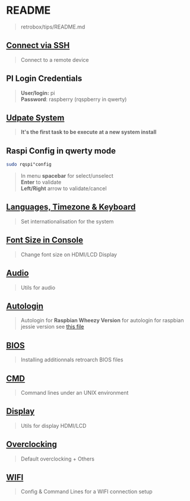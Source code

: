 # README

> retrobox/tips/README.md<br>

## [Connect via SSH](./ssh.md)

> Connect to a remote device

## PI Login Credentials

> **User/login:** pi<br>
> **Password**: raspberry (rqspberry in qwerty)

## [Udpate System](./_update_system.md)

> **It's the first task to be execute at a new system install**

## Raspi Config in qwerty mode

```bash
sudo rqspi°config
```

> In menu **spacebar** for select/unselect<br>
> **Enter** to validate<br>
> **Left/Right** arrow to validate/cancel

## [Languages, Timezone & Keyboard](./languages.md)

> Set internationalisation for the system

## [Font Size in Console](./font_size.md)

> Change font size on HDMI/LCD Display

## [Audio](./audio.md)

> Utils for audio

## [Autologin](./autologin.md)

> Autologin for **Raspbian Wheezy Version**
> for autologin for raspbian jessie version see [this file](./../files/autologin.conf)

## [BIOS](./bios.md)

> Installing additionnals retroarch BIOS files

## [CMD](./cmd.md)

> Command lines under an UNIX environment

## [Display](./display.md)

> Utils for display HDMI/LCD

## [Overclocking](./overclocking.md)

> Default overclocking + Others

## [WIFI](./wifi.md)

> Config & Command Lines for a WIFI connection setup
